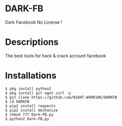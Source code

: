 # DARK-FB
Dark Facebook No License !
# Descriptions
The best tools for hack & crack account facebook
# Installations
```
$ pkg install python2
$ pkg install git wget curl -y
$ git clone https://github.com/N16HT-W4RR10R/DARKFB
$ cd DARKFB
$ pip2 install requests
$ pip2 install mechanize
$ chmod 777 Dark-FB.py
$ python2 Dark-FB.py
```
